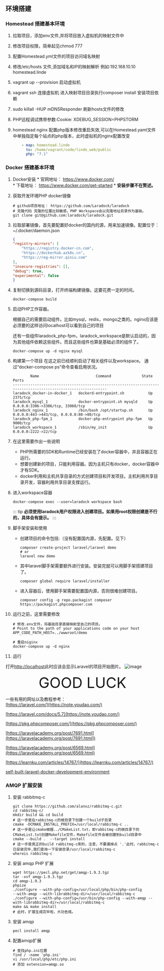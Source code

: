 ## 环境搭建
### Homestead 搭建基本环境
  1. 拉取项目，添加env文件,并将项目放入虚拟机的映射文件中
  2. 修改项目权限，简单起见chmod 777
  3. 配置Homestead.yml文件的项目访问域名映射
  4. 修改/etc/hosts 文件,添加域名和IP的映射解析 例如:192.168.10.10  homestead.linde
  5. vagrant up --provision 启动虚拟机
  6. vagrant ssh 连接虚拟机 进入映射项目目录执行composer install 安装项目依赖
  7. sudo killall -HUP mDNSResponder 刷新hosts文件的修改
  8. PHP远程调试携带参数:Cookie: XDEBUG_SESSION=PHPSTORM
  9. homestead nginx 配置php版本修改重启失效,可以在Homestead.yaml文件中单独指定每个站点的php版本，此时虚拟机的nginx配置改变
  
      ```yaml
          - map: homestead.linde
            to: /home/vagrant/code/linde_web/public
            php: "7.1"
      ```
### Docker 搭建基本环境
  1. Docker安装
    * 官网地址： https://www.docker.com/  
    * 下载地址： https://www.docker.com/get-started
    * **安装步骤不在赘述。**

  2. 获取开发环境PHP docker镜像

      ```
      # github项目地址： https://github.com/Laradock/laradock
      # 克隆代码 克隆的位置比较敏感，PHP Workspace会以克隆地址目录作为基础。
      git clone git@github.com:laradock/laradock.git
      ```
  3. 拉取部署镜像，首先要配置好docker的国内的源，用来加速镜像。配置位于： ~/.docker/daemon.json

      ```json
      {
      "registry-mirrors": [
          "https://registry.docker-cn.com",
          "https://dockerhub.azk8s.cn",
          "https://reg-mirror.qiniu.com"
      ],
      "insecure-registries": [],
      "debug": true,
      "experimental": false
      }
      ```
  4. 复制切换到源码目录，打开终端构建镜像。这要花费一定的时间。
    
      ```
      docker-compose build
      ```

  5. 启动PHP工作容器。
    <p>根据自己的需要启动组件。比如mysql，redis，mongo之类的。nginx应该是必须要的这样访问localhost可以看到自己的项目</p>
    <p>还有一些组件laradock_php-fpm，laradock_workspace是默认启动的，因为其他组件依赖这些组件。而且这些组件也算是基础必须的组件了。</p>
    
      ```
      docker-compose up -d nginx mysql
      ```

  6. 构建第一个项目
    在这之前已经顺利启动了相关组件以及workspace。 通过“docker-compose ps”命令查看启用状况。 
    
      ```
              Name                          Command              State                    Ports
      --------------------------------------------------------------------------------------------------------------
      laradock_docker-in-docker_1   dockerd-entrypoint.sh           Up      2375/tcp
      laradock_mysql_1              docker-entrypoint.sh mysqld     Up      0.0.0.0:3306->3306/tcp, 33060/tcp
      laradock_nginx_1              /bin/bash /opt/startup.sh       Up      0.0.0.0:443->443/tcp, 0.0.0.0:80->80/tcp
      laradock_php-fpm_1            docker-php-entrypoint php-fpm   Up      9000/tcp
      laradock_workspace_1          /sbin/my_init                   Up      0.0.0.0:2222->22/tcp
      ```

  7. 在这里需要作出一些说明
     - PHP所需要的SDK和Runtime已经安装在了docker容器中，并且容器正在运行。
     - 想要创建新的项目，只能利用容器。因为主机只有docker，docker容器中才有SDK。
     - docker利用和主机共享目录的方式创建项目和开发项目。主机利用共享目录开发，容器利用共享目录支撑运行。
 
  8. 进入workspace容器
  
      ```
      docker-compose exec --user=laradock workspace bash
      ```
      ::: tip
      **必须使用laradock用户权限进入创建项目。如果用root权限创建是不行的，具体会有提示。** 
      :::

  9. 脚手架安装和使用
      * 创建项目的命令包括:（没有配置国内源，先配置。见下）
      
          ```
          composer create-project laravel/laravel demo
          # or
          laravel new demo
          ```
      * 其中laravel脚手架需要额外进行安装。安装完就可以用脚手架搭建项目了。
      
          ```
          composer global require laravel/installer
          ```

      * 进入容器后，使用脚手架需要配置国内源，否则很难创建项目。
      
          ```
          composer config -g repo.packagist composer https://packagist.phpcomposer.com
          ```
  10. 运行之前，这里需要修改
    
        ```
        # 修改.env文件，将基础目录直接映射至自己的项目。
        # Point to the path of your applications code on your host
        APP_CODE_PATH_HOST=../wwwroot/demo

        # 重启niginx
        docker-compose up -d nginx
        ```

  11. 运行

  打开[http://localhost](http://localhost)此时应该会显示Laravel的项目开始图片。
  ![image](https://laravelacademy.org/wp-content/uploads/2017/09/15051482331119.jpg)
  <center><font size=32>GOOD LUCK</font></center>


  一些有用的网址以及教程参考：  
  [https://laravel.com/](https://note.youdao.com/)

  [https://laravel.com/docs/5.7](https://note.youdao.com/)
  
  [https://pkg.phpcomposer.com/](https://pkg.phpcomposer.com/)

  [https://laravelacademy.org/post/7691.html](https://laravelacademy.org/post/7691.html])

  [https://laravelacademy.org/post/6569.html](https://laravelacademy.org/post/6569.html)

  [https://learnku.com/articles/14767/](https://learnku.com/articles/14767/)

  [self-built-laravel-docker-development-environment](https://note.youdao.com/)

### AMQP 扩展安装
  1. 安装 rabbitmq-c

      ```shell
      git clone https://github.com/alanxz/rabbitmq-c.git
      cd rabbitmq-c/
      mkdir build && cd build
      # 这一步是在rabbitmq-c的根目录下创建一个build子目录
      cmake -DCMAKE_INSTALL_PREFIX=/usr/local/rabbitmq-c ..
      # 这一步是让cmake根据../CMakeList.txt，即rabbitmq-c的根目录下的CMakeList.txt创建Makefile文件，Makefile文件会被创建到build目录中
      cmake --build .  --target install
      # 这一步是真正的build rabbitmq-c库的，注意，不要漏掉点 '.'此时，rabbitmq-c已安装完毕,我们查询一下安装目录/usr/local/rabbitmq-c
      whereis rabbitmq-c
      ```
  2. 安装 amqp PHP 扩展

      ```shell
      wget https://pecl.php.net/get/amqp-1.9.3.tgz
      tar -xvf amqp-1.9.3.tgz
      cd amqp-1.9.3
      phpize
      ./configure --with-php-config=/usr/local/php/bin/php-config
      --with-amqp --with-librabbitmq-dir=/usr/local/rabbitmq-c
      ./configure --with-php-config=/usr/bin/php-config --with-amqp --with-librabbitmq-dir=/usr/local/rabbitmq-c
      make && make install
      # 此时，扩展生成完毕啦，大功告成。
      ```
  3. 安装 amqp

      ```shell
      pecl install amqp
      ```
  4. 配置amqp扩展

      ```shell
      # 查找php.ini位置
      find / -name 'php.ini'
      vi /usr/local/php/etc/php.ini
      # 添加 extension=amqp.so
      ```